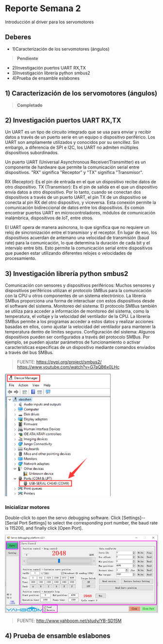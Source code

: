 
# Reporte Semana 2
Introducción al driver para los servomotores

## Deberes
- 1)Caracterización de los servomotores (ángulos)
 > **Pendiente**
- 2)Investigación puertos UART RX,TX
- 3)Investigación librería python smbus2
- 4)Prueba de ensamble eslabones

##  1) Caracterización de los servomotores (ángulos)
> **Completado** 

## 2) Investigación puertos UART RX,TX
Un UART es un tipo de circuito integrado que se usa para enviar y recibir datos a través de un puerto serie en un equipo o dispositivo periférico. Los UART son ampliamente utilizados y conocidos por su sencillez. Sin embargo, a diferencia de SPI e I2C, los UART no admiten múltiples dispositivos subordinados.

Un puerto UART (Universal Asynchronous Receiver/Transmitter) es un componente de hardware que permite la comunicación serial entre dispositivos. "RX" significa "Receptor" y "TX" significa "Transmisor".

RX (Receptor): Es el pin de entrada en el que un dispositivo recibe datos de otro dispositivo.
TX (Transmisor): Es el pin de salida en el que un dispositivo envía datos a otro dispositivo.
Por lo tanto, cuando se conectan dos dispositivos a través de un puerto UART, el pin TX de un dispositivo se conecta al pin RX del otro dispositivo, y viceversa. Esta conexión permite la comunicación bidireccional de datos entre los dispositivos. Es común encontrar puertos UART en microcontroladores, módulos de comunicación inalámbrica, dispositivos de IoT, entre otros.

El UART opera de manera asíncrona, lo que significa que no requiere un reloj de sincronización entre el transmisor y el receptor. En lugar de eso, los dispositivos acuerdan de antemano una velocidad de transmisión (baud rate) para la comunicación, lo que determina la duración de cada bit y el intervalo entre bits. Esto permite la comunicación serial entre dispositivos que pueden estar utilizando diferentes relojes o velocidades de procesamiento.


## 3) Investigación librería python smbus2
Comunicación con sensores y dispositivos periféricos: Muchos sensores y dispositivos periféricos utilizan el protocolo SMBus para la comunicación con la CPU u otros componentes de un sistema electrónico. La librería SMBus proporciona una forma de interactuar con estos dispositivos desde el software del sistema.
Monitoreo del sistema: El protocolo SMBus también se utiliza para acceder a información de monitoreo del sistema, como la temperatura, el voltaje y la velocidad del ventilador de la CPU. La librería SMBus permite a los programas acceder a estos datos y realizar acciones basadas en ellos, como ajustar la velocidad del ventilador para mantener la temperatura dentro de límites seguros.
Configuración del sistema: Algunos dispositivos pueden ser configurados a través del protocolo SMBus. Por ejemplo, se pueden ajustar parámetros de funcionamiento o activar características específicas de un dispositivo mediante comandos enviados a través del bus SMBus.

> FUENTE: https://pypi.org/project/smbus2/
> https://www.youtube.com/watch?v=G7aQB6x0LHc

![CH340](/Bitácora/Imágenes/CH340DRIVER.png)
### Inicializar motores
 Double-click to open the servo debugging software. Click [Settings]-- [Serial Port Settings] to select the corresponding port number, the baud rate is 115200, and finally click [Open Port].


![SERVODEBUG](/Bitácora/Imágenes/Servo_DEBUG.png)

>  FUENTE: http://www.yahboom.net/study/YB-SD15M
## 4) Prueba de ensamble eslabones
